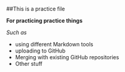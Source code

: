 ##This is a practice file

**For practicing practice things**

_Such as_

* using different Markdown tools
* uploading to GitHub
* Merging with existing GitHub repositories
* Other stuff